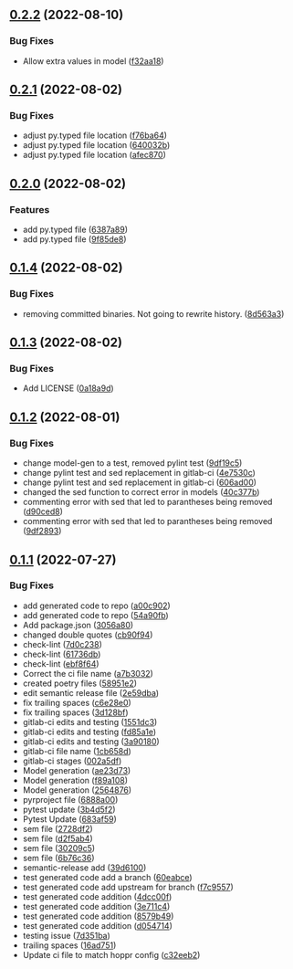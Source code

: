 ## [0.2.2](https://gitlab.com/lmco/hoppr/hoppr-cyclonedx-models/compare/v0.2.1...v0.2.2) (2022-08-10)


### Bug Fixes

* Allow extra values in model ([f32aa18](https://gitlab.com/lmco/hoppr/hoppr-cyclonedx-models/commit/f32aa183fb7d34d5253f2f65743c8f021b9a5011))

## [0.2.1](https://gitlab.com/lmco/hoppr/hoppr-cyclonedx-models/compare/v0.2.0...v0.2.1) (2022-08-02)


### Bug Fixes

* adjust py.typed file location ([f76ba64](https://gitlab.com/lmco/hoppr/hoppr-cyclonedx-models/commit/f76ba64ddef1528ac8eae59bb20c703e5e3ecaad))
* adjust py.typed file location ([640032b](https://gitlab.com/lmco/hoppr/hoppr-cyclonedx-models/commit/640032bd228d4192e475aa107f633e360e64487b))
* adjust py.typed file location ([afec870](https://gitlab.com/lmco/hoppr/hoppr-cyclonedx-models/commit/afec870c0b1723ced438351307c7b4cdd0b8e5de))

## [0.2.0](https://gitlab.com/lmco/hoppr/hoppr-cyclonedx-models/compare/v0.1.4...v0.2.0) (2022-08-02)


### Features

* add py.typed file ([6387a89](https://gitlab.com/lmco/hoppr/hoppr-cyclonedx-models/commit/6387a89cabd1e6a08f21cf038edeef1db01297d4))
* add py.typed file ([9f85de8](https://gitlab.com/lmco/hoppr/hoppr-cyclonedx-models/commit/9f85de8a27d88c788bf67b7ae5c2c5e7c5c26ae4))

## [0.1.4](https://gitlab.com/lmco/hoppr/hoppr-cyclonedx-models/compare/v0.1.3...v0.1.4) (2022-08-02)


### Bug Fixes

* removing committed binaries. Not going to rewrite history. ([8d563a3](https://gitlab.com/lmco/hoppr/hoppr-cyclonedx-models/commit/8d563a3d4c8c48b4f856b40789db53b7b2d75f08))

## [0.1.3](https://gitlab.com/lmco/hoppr/hoppr-cyclonedx-models/compare/v0.1.2...v0.1.3) (2022-08-02)


### Bug Fixes

* Add LICENSE ([0a18a9d](https://gitlab.com/lmco/hoppr/hoppr-cyclonedx-models/commit/0a18a9d283ba1490cd2acd20f0110d5c4645bdef))

## [0.1.2](https://gitlab.com/lmco/hoppr/hoppr-cyclonedx-models/compare/v0.1.1...v0.1.2) (2022-08-01)


### Bug Fixes

* change model-gen to a test, removed pylint test ([9df19c5](https://gitlab.com/lmco/hoppr/hoppr-cyclonedx-models/commit/9df19c5c1bd684e8d52127209b5a7956aad56b82))
* change pylint test and sed replacement in gitlab-ci ([4e7530c](https://gitlab.com/lmco/hoppr/hoppr-cyclonedx-models/commit/4e7530ca5f51036ffb33982299b8c85e8cb40d3b))
* change pylint test and sed replacement in gitlab-ci ([606ad00](https://gitlab.com/lmco/hoppr/hoppr-cyclonedx-models/commit/606ad00486dd990ca24369621a21b3159161b61d))
* changed the sed function to correct error in models ([40c377b](https://gitlab.com/lmco/hoppr/hoppr-cyclonedx-models/commit/40c377bb0eed3f3155217b29770897330b02ab31))
* commenting error with sed that led to parantheses being removed ([d90ced8](https://gitlab.com/lmco/hoppr/hoppr-cyclonedx-models/commit/d90ced8396a7c6447eb7699caa743e95491aecae))
* commenting error with sed that led to parantheses being removed ([9df2893](https://gitlab.com/lmco/hoppr/hoppr-cyclonedx-models/commit/9df2893da98cac53d68543a4c7410376151aa211))

## [0.1.1](https://gitlab.com/lmco/hoppr/hoppr-cyclonedx-models/compare/v0.1.0...v0.1.1) (2022-07-27)


### Bug Fixes

* add generated code to repo ([a00c902](https://gitlab.com/lmco/hoppr/hoppr-cyclonedx-models/commit/a00c9029ed071d1c3442df9307c8451764b314bb))
* add generated code to repo ([54a90fb](https://gitlab.com/lmco/hoppr/hoppr-cyclonedx-models/commit/54a90fb3e0a4e703d116c48c9fbc48f69903fed6))
* Add package.json ([3056a80](https://gitlab.com/lmco/hoppr/hoppr-cyclonedx-models/commit/3056a80052ddff08a6aed45be1c03db1bcffe595))
* changed double quotes ([cb90f94](https://gitlab.com/lmco/hoppr/hoppr-cyclonedx-models/commit/cb90f94a719c3b0b7a283df672392848ac686315))
* check-lint ([7d0c238](https://gitlab.com/lmco/hoppr/hoppr-cyclonedx-models/commit/7d0c2387b2ace1170cf958a6a967925291d72cfe))
* check-lint ([61736db](https://gitlab.com/lmco/hoppr/hoppr-cyclonedx-models/commit/61736db39312b41e092b7d5225172f22eb5773b9))
* check-lint ([ebf8f64](https://gitlab.com/lmco/hoppr/hoppr-cyclonedx-models/commit/ebf8f6442664d398d246a31f0df78883ffba5ae5))
* Correct the ci file name ([a7b3032](https://gitlab.com/lmco/hoppr/hoppr-cyclonedx-models/commit/a7b3032b0d39cb926e47d8a2513212a6b51295b7))
* created poetry files ([58951e2](https://gitlab.com/lmco/hoppr/hoppr-cyclonedx-models/commit/58951e255951258b8bd2a414c704b9aa500cda4d))
* edit semantic release file ([2e59dba](https://gitlab.com/lmco/hoppr/hoppr-cyclonedx-models/commit/2e59dba6ea8741c31f8da742d433a68aac0d31d6))
* fix trailing spaces ([c6e28e0](https://gitlab.com/lmco/hoppr/hoppr-cyclonedx-models/commit/c6e28e08fc664d60f4a9f006c13d285376e74227))
* fix trailing spaces ([3d128bf](https://gitlab.com/lmco/hoppr/hoppr-cyclonedx-models/commit/3d128bfb43f0d107f2fd2bad3dada86d39ade0f2))
* gitlab-ci edits and testing ([1551dc3](https://gitlab.com/lmco/hoppr/hoppr-cyclonedx-models/commit/1551dc328549d0753ac02b7d6ef1b020057a2faf))
* gitlab-ci edits and testing ([fd85a1e](https://gitlab.com/lmco/hoppr/hoppr-cyclonedx-models/commit/fd85a1e88585f96cb536d4582e3f95f149b7fce6))
* gitlab-ci edits and testing ([3a90180](https://gitlab.com/lmco/hoppr/hoppr-cyclonedx-models/commit/3a901808ed73d89409353bcdb7fec10fa29ff0bf))
* gitlab-ci file name ([1cb658d](https://gitlab.com/lmco/hoppr/hoppr-cyclonedx-models/commit/1cb658d43924d5a679bb6d151b1f24922bc19ff6))
* gitlab-ci stages ([002a5df](https://gitlab.com/lmco/hoppr/hoppr-cyclonedx-models/commit/002a5dfba3f0544efe8e1548c41dca9aec8c7293))
* Model generation ([ae23d73](https://gitlab.com/lmco/hoppr/hoppr-cyclonedx-models/commit/ae23d735fe08ffb53858abd695b029f21f5e3d81))
* Model generation ([f89a108](https://gitlab.com/lmco/hoppr/hoppr-cyclonedx-models/commit/f89a108c17ec7afc859ffa27ff4dbe79212500d8))
* Model generation ([2564876](https://gitlab.com/lmco/hoppr/hoppr-cyclonedx-models/commit/25648761ac3f6e16988491877ead016e4a3108f4))
* pyrproject file ([6888a00](https://gitlab.com/lmco/hoppr/hoppr-cyclonedx-models/commit/6888a00b7edbecaaa077784387e1d609df57954f))
* pytest update ([3b4d5f2](https://gitlab.com/lmco/hoppr/hoppr-cyclonedx-models/commit/3b4d5f295013f1d51f85dbacc8fce5bc50e03efe))
* Pytest Update ([683af59](https://gitlab.com/lmco/hoppr/hoppr-cyclonedx-models/commit/683af591f8ce069a7880209b8b1d94606103ea7c))
* sem file ([2728df2](https://gitlab.com/lmco/hoppr/hoppr-cyclonedx-models/commit/2728df2c43335ad6004de3975614fc8e75797a6e))
* sem file ([d2f5ab4](https://gitlab.com/lmco/hoppr/hoppr-cyclonedx-models/commit/d2f5ab463730ea11cb5831e56c9d03d04dc8fc7c))
* sem file ([30209c5](https://gitlab.com/lmco/hoppr/hoppr-cyclonedx-models/commit/30209c5cc0e67f9f1b8975e530e5bd7012447836))
* sem file ([6b76c36](https://gitlab.com/lmco/hoppr/hoppr-cyclonedx-models/commit/6b76c36729d6dc5de4c1d47f3ea3e6731a2971a1))
* semantic-release add ([39d6100](https://gitlab.com/lmco/hoppr/hoppr-cyclonedx-models/commit/39d61003d5f4c4039921ca77f076fcbd672db638))
* test generated code add a branch ([60eabce](https://gitlab.com/lmco/hoppr/hoppr-cyclonedx-models/commit/60eabce9e2457f3b139e3e641fd1352445795c50))
* test generated code add upstream for branch ([f7c9557](https://gitlab.com/lmco/hoppr/hoppr-cyclonedx-models/commit/f7c95579012bacf8bdc24bd86ccf6d1dd02d434b))
* test generated code addition ([4dcc00f](https://gitlab.com/lmco/hoppr/hoppr-cyclonedx-models/commit/4dcc00fd3c615573ad59e72c447c36a6b97176ae))
* test generated code addition ([3e711c4](https://gitlab.com/lmco/hoppr/hoppr-cyclonedx-models/commit/3e711c4c4873c5a06c024bb7ec924b7a3f857f9b))
* test generated code addition ([8579b49](https://gitlab.com/lmco/hoppr/hoppr-cyclonedx-models/commit/8579b4996ede2b7f142faa2891457186c3bb3df8))
* test generated code addition ([d054714](https://gitlab.com/lmco/hoppr/hoppr-cyclonedx-models/commit/d054714b99dcbaf42a5c54b19970b532f0732bb4))
* testing issue ([7d351ba](https://gitlab.com/lmco/hoppr/hoppr-cyclonedx-models/commit/7d351ba03761853838b7ef685cf1d6a1d2b04021))
* trailing spaces ([16ad751](https://gitlab.com/lmco/hoppr/hoppr-cyclonedx-models/commit/16ad7518024f2603423aab973c2521228dcbefd2))
* Update ci file to match hoppr config ([c32eeb2](https://gitlab.com/lmco/hoppr/hoppr-cyclonedx-models/commit/c32eeb27e43e7d5173d40d6828d43867b0e180a8))
